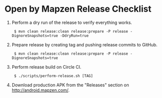 Open by Mapzen Release Checklist
================================

1. Perform a dry run of the release to verify everything works.

        $ mvn clean release:clean release:prepare -P release -DignoreSnapshots=true -DdryRun=true

2. Prepare release by creating tag and pushing release commits to GitHub.

        $ mvn clean release:clean release:prepare -P release -DignoreSnapshots=true

3. Perform release build on Circle CI.

        $ ./scripts/perform-release.sh [TAG]

4. Download production APK from the "Releases" section on http://android.mapzen.com/.

